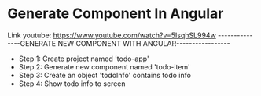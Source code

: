 # Generate Component In Angular
Link youtube: https://www.youtube.com/watch?v=5IsqhSL994w
---------------GENERATE NEW COMPONENT WITH ANGULAR-----------------
- Step 1: Create project named 'todo-app'
- Step 2: Generate new component named 'todo-item'
- Step 3: Create an object 'todoInfo' contains todo info
- Step 4: Show todo info to screen
